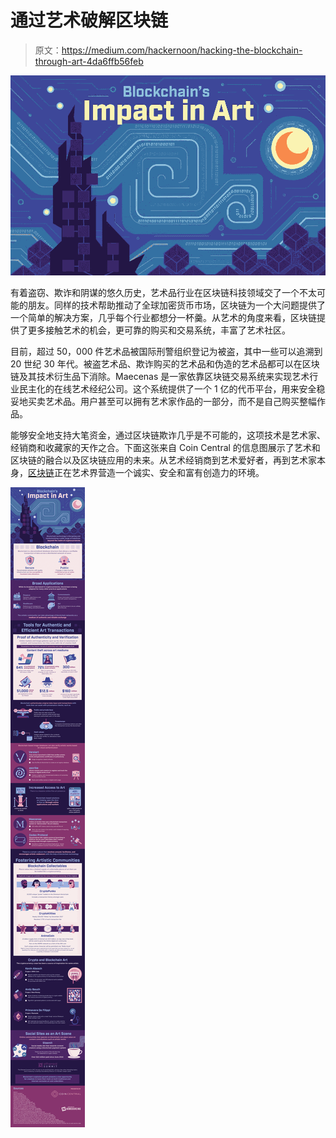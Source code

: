 # 通过艺术破解区块链

> 原文：<https://medium.com/hackernoon/hacking-the-blockchain-through-art-4da6ffb56feb>

![](img/6a3554b3c62fa40f15bab262f82d2e54.png)

有着盗窃、欺诈和阴谋的悠久历史，艺术品行业在区块链科技领域交了一个不太可能的朋友。同样的技术帮助推动了全球加密货币市场，区块链为一个大问题提供了一个简单的解决方案，几乎每个行业都想分一杯羹。从艺术的角度来看，区块链提供了更多接触艺术的机会，更可靠的购买和交易系统，丰富了艺术社区。

目前，超过 50，000 件艺术品被国际刑警组织登记为被盗，其中一些可以追溯到 20 世纪 30 年代。被盗艺术品、欺诈购买的艺术品和伪造的艺术品都可以在区块链及其技术衍生品下消除。Maecenas 是一家依靠区块链交易系统来实现艺术行业民主化的在线艺术经纪公司。这个系统提供了一个 1 亿的代币平台，用来安全稳妥地买卖艺术品。用户甚至可以拥有艺术家作品的一部分，而不是自己购买整幅作品。

能够安全地支持大笔资金，通过区块链欺诈几乎是不可能的，这项技术是艺术家、经销商和收藏家的天作之合。下面这张来自 Coin Central 的信息图展示了艺术和区块链的融合以及区块链应用的未来。从艺术经销商到艺术爱好者，再到艺术家本身，[区块链](https://coincentral.com/blockchains-impact-on-the-art-world/)正在艺术界营造一个诚实、安全和富有创造力的环境。

![](img/6d446668049d985bb2231df5fcd22732.png)